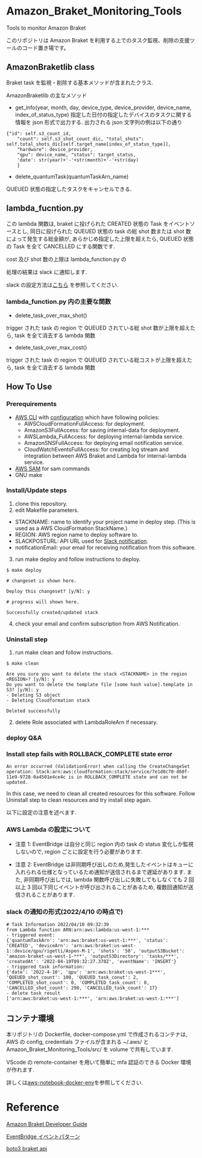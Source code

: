 # Amazon_Braket_Monitoring_Tools

Tools to monitor Amazon Braket

このリポジトリは Amazon Braket を利用する上でのタスク監視、削除の支援ツールのコード置き場です。

## AmazonBraketlib class

Braket task を監視・削除する基本メソッドが含まれたクラス.

AmazonBraketlib の主なメソッド

- get_info(year, month, day, device_type, device_provider, device_name, index_of_status_type)
  指定した日付の指定したデバイスのタスクに関する情報を json 形式で出力する.
  出力される json 文字列の例は以下の通り

```
{"id": self.s3_count_id,
    "count": self.s3_shot_count_dic, "total_shots": self.total_shots_dic[self.target_name[index_of_status_type]],
    "hardware": device_provider,
    "qpu": device_name, "status": target_status,
    'date': str(year)+'-'+str(month)+'-'+str(day)
    }
```

- delete_quantumTask(quantumTaskArn_name)

QUEUED 状態の指定したタスクをキャンセルできる.

## lambda_fucntion.py

この lambda 関数は, braket に投げられた CREATED 状態の Task をイベントソースとし, 同日に投げられた QUEUED 状態の task の総 shot 数または shot 数によって発生する総金額が, あらかじめ指定した上限を超えたら, QUEUED 状態の Task を全て CANCELLED にする関数です.

cost 及び shot 数の上限は lambda_function.py の

処理の結果は slack に通知します.

slack の設定方法は[こちら](https://www.takapy.work/entry/2019/02/20/140751)
を参照してください.

### lambda_function.py 内の主要な関数

- delete_task_over_max_shot()

trigger された task の region で QUEUED されている総 shot 数が上限を超えたら, task を全て消去する lambda 関数

- delete_task_over_max_cost()

trigger された task の region で QUEUED されている総コストが上限を超えたら, task を全て消去する lambda 関数

## How To Use

### Prerequirements

- [AWS CLI](https://docs.aws.amazon.com/cli/latest/userguide/getting-started-install.html) with [configuration](https://docs.aws.amazon.com/cli/latest/userguide/cli-configure-quickstart.html) which have following policies:
  - AWSCloudFormationFullAccess: for deployment.
  - AmazonS3FullAccess: for saving internal-data for deployment.
  - AWSLambda_FullAccess: for deploying internal-lambda service.
  - AmazonSNSFullAccess: for deploying email notification service.
  - CloudWatchEventsFullAccess: for creating log stream and integration between AWS Braket and Lambda for internal-lambda service.
- [AWS SAM](https://pypi.org/project/aws-sam-cli/) for sam commands
- GNU make

### Install/Update steps

1. clone this repository.
2. edit Makefile parameters.

- STACKNAME: name to identify your project name in deploy step. (This is used as a AWS CloudFormation StackName.)
- REGION: AWS region name to deploy software to.
- SLACKPOSTURL: API URL used for [Slack notification](https://api.slack.com/messaging/webhooks).
- notificationEmail: your email for receiving notification from this software.

3. run make deploy and follow instructions to deploy.

```
$ make deploy

# changeset is shown here.

Deploy this changeset? [y/N]: y

# progress will shown here.

Successfully created/updated stack
```

4. check your email and confirm subscription from AWS Notification.

### Uninstall step

1. run make clean and follow instructions.

```
$ make clean

Are you sure you want to delete the stack <STACKNAME> in the region <REGION>? [y/N]: y
Do you want to delete the template file [some hash value].template in S3? [y/N]: y
- Deleting S3 object
- Deleting Cloudformation stack

Deleted successfully
```

2. delete Role associated with LambdaRoleArn if necessary.

### deploy Q&A

### Install step fails with ROLLBACK_COMPLETE state error

```
An error occurred (ValidationError) when calling the CreateChangeSet operation: Stack:arn:aws:cloudformation:stack/service/7e1d8c70-d60f-11e9-9728-0a4501e4ce4c is in ROLLBACK_COMPLETE state and can not be updated.
```

In this case, we need to clean all created resources for this software.
Follow Uninstall step to clean resources and try install step again.

以下に設定の注意を述べます.

### AWS Lambda の設定について

- 注意 1: EventBridge は自分と同じ region 内の task の status 変化しか監視しないので, region ごとに設定を行う必要があります.

- 注意 2: EventBridge は非同期呼び出しのため,発生したイベントはキューに入れられる仕様となっているため通知が送信されるまで遅延があります. また, 非同期呼び出しでは, lambda 関数呼び出しに失敗してもしなくても 2 回以上 3 回以下同じイベントが呼び出されることがあるため, 複数回通知が送信されることがあります.

### slack の通知の形式(2022/4/10 の時点で)

```
# Task Information 2022/04/10 09:32:39
from Lambda function ARN:arn:aws:lambda:us-west-1:***
- triggered event:
{'quantumTaskArn': 'arn:aws:braket:us-west-1:***', 'status': 'CREATED', 'deviceArn': 'arn:aws:braket:us-west-1::device/qpu/rigetti/Aspen-M-1', 'shots': '50', 'outputS3Bucket': 'amazon-braket-us-west-1-***', 'outputS3Directory': 'tasks/***', 'createdAt': '2022-04-10T09:32:27.370Z', 'eventName': 'INSERT'}
- triggered task information:
{'date': '2022-4-10', 'qpu': 'arn:aws:braket:us-west-1***', 'QUEUED_shot_count': 100, 'QUEUED_task_conut': 2, 'COMPLETED_shot_count': 0, 'COMPLETED_task_count': 0, 'CANCELLED_shot_count': 290, 'CANCELLED_task_count': 17}
- delete task result
['arn:aws:braket:us-west-1:***', 'arn:aws:braket:us-west-1:***']
```

## コンテナ環境

本リポジトリの Dockerfile, docker-compose.yml で作成されるコンテナは, AWS の config, credentials ファイルが含まれる ~/.aws/ と Amazon_Braket_Monitoring_Tools/src/ を volume で共有しています.

VScode の remote-container を用いて簡単に mfa 認証のできる Docker 環境が作れます.

詳しくは[aws-notebook-docker-env](https://github.com/speed1313/aws-notebook-docker-env)を参照してください.

# Reference

[Amazon Braket Developer Guide](https://docs.aws.amazon.com/ja_jp/braket/latest/developerguide/what-is-braket.html)

[EventBridge イベントパターン](https://docs.aws.amazon.com/ja_jp/eventbridge/latest/userguide/eb-event-patterns.html)

[boto3 braket api](https://boto3.amazonaws.com/v1/documentation/api/latest/reference/services/braket.html)
